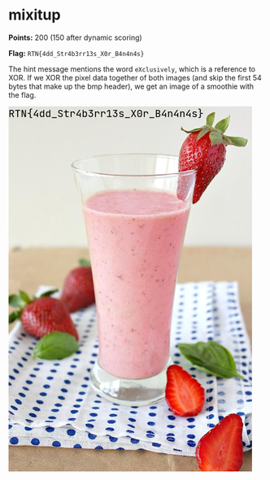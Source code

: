 mixitup
=======

**Points:** 200 (150 after dynamic scoring)

**Flag:** `RTN{4dd_Str4b3rr13s_X0r_B4n4n4s}`

The hint message mentions the word `eXclusively`, which is a reference to XOR. If we XOR the pixel data together of both images (and skip the first 54 bytes that make up the bmp header), we get an image of a smoothie with the flag.

![output](output.bmp)
